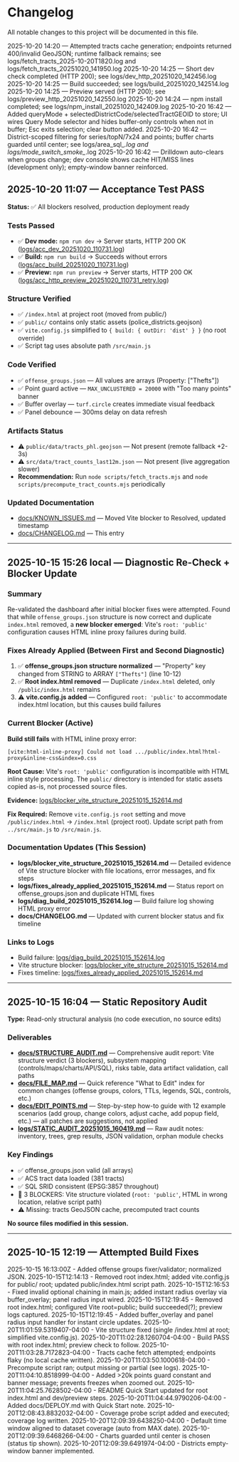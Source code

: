 # Changelog

All notable changes to this project will be documented in this file.

2025-10-20 14:20 — Attempted tracts cache generation; endpoints returned 400/invalid GeoJSON; runtime fallback remains; see logs/fetch_tracts_2025-10-20T1820.log and logs/fetch_tracts_20251020_141950.log
2025-10-20 14:25 — Short dev check completed (HTTP 200); see logs/dev_http_20251020_142456.log
2025-10-20 14:25 — Build succeeded; see logs/build_20251020_142514.log
2025-10-20 14:25 — Preview served (HTTP 200); see logs/preview_http_20251020_142550.log
2025-10-20 14:24 — npm install completed; see logs/npm_install_20251020_142409.log
2025-10-20 16:42 — Added queryMode + selectedDistrictCode/selectedTractGEOID to store; UI wires Query Mode selector and hides buffer-only controls when not in buffer; Esc exits selection; clear button added.
2025-10-20 16:42 — District-scoped filtering for series/topN/7x24 and points; buffer charts guarded until center; see logs/area_sql_*.log and logs/mode_switch_smoke_*.log
2025-10-20 16:42 — Drilldown auto-clears when groups change; dev console shows cache HIT/MISS lines (development only); empty-window banner reinforced.

## 2025-10-20 11:07 — Acceptance Test PASS

**Status:** ✅ All blockers resolved, production deployment ready

### Tests Passed
- ✅ **Dev mode:** `npm run dev` → Server starts, HTTP 200 OK ([logs/acc_dev_20251020_110731.log](../logs/acc_dev_20251020_110731.log))
- ✅ **Build:** `npm run build` → Succeeds without errors ([logs/acc_build_20251020_110731.log](../logs/acc_build_20251020_110731.log))
- ✅ **Preview:** `npm run preview` → Server starts, HTTP 200 OK ([logs/acc_http_preview_20251020_110731_retry.log](../logs/acc_http_preview_20251020_110731_retry.log))

### Structure Verified
- ✅ `/index.html` at project root (moved from public/)
- ✅ `public/` contains only static assets (police_districts.geojson)
- ✅ `vite.config.js` simplified to `{ build: { outDir: 'dist' } }` (no root override)
- ✅ Script tag uses absolute path `/src/main.js`

### Code Verified
- ✅ `offense_groups.json` — All values are arrays (Property: ["Thefts"])
- ✅ Point guard active — `MAX_UNCLUSTERED = 20000` with "Too many points" banner
- ✅ Buffer overlay — `turf.circle` creates immediate visual feedback
- ✅ Panel debounce — 300ms delay on data refresh

### Artifacts Status
- ⚠️ `public/data/tracts_phl.geojson` — Not present (remote fallback +2-3s)
- ⚠️ `src/data/tract_counts_last12m.json` — Not present (live aggregation slower)
- **Recommendation:** Run `node scripts/fetch_tracts.mjs` and `node scripts/precompute_tract_counts.mjs` periodically

### Updated Documentation
- [docs/KNOWN_ISSUES.md](KNOWN_ISSUES.md) — Moved Vite blocker to Resolved, updated timestamp
- [docs/CHANGELOG.md](CHANGELOG.md) — This entry

---

## 2025-10-15 15:26 local — Diagnostic Re-Check + Blocker Update

### Summary
Re-validated the dashboard after initial blocker fixes were attempted. Found that while `offense_groups.json` structure is now correct and duplicate `index.html` removed, a **new blocker emerged**: Vite's `root: 'public'` configuration causes HTML inline proxy failures during build.

### Fixes Already Applied (Between First and Second Diagnostic)
1. ✅ **offense_groups.json structure normalized** — "Property" key changed from STRING to ARRAY `["Thefts"]` (line 10-12)
2. ✅ **Root index.html removed** — Duplicate `/index.html` deleted, only `/public/index.html` remains
3. ⚠️ **vite.config.js added** — Configured `root: 'public'` to accommodate index.html location, but this causes build failures

### Current Blocker (Active)
**Build still fails** with HTML inline proxy error:
```
[vite:html-inline-proxy] Could not load .../public/index.html?html-proxy&inline-css&index=0.css
```

**Root Cause:** Vite's `root: 'public'` configuration is incompatible with HTML inline style processing. The `public/` directory is intended for static assets copied as-is, not processed source files.

**Evidence:** [logs/blocker_vite_structure_20251015_152614.md](../logs/blocker_vite_structure_20251015_152614.md)

**Fix Required:** Remove `vite.config.js` `root` setting and move `/public/index.html` → `/index.html` (project root). Update script path from `../src/main.js` to `/src/main.js`.

### Documentation Updates (This Session)
- **logs/blocker_vite_structure_20251015_152614.md** — Detailed evidence of Vite structure blocker with file locations, error messages, and fix steps
- **logs/fixes_already_applied_20251015_152614.md** — Status report on offense_groups.json and duplicate HTML fixes
- **logs/diag_build_20251015_152614.log** — Build failure log showing HTML proxy error
- **docs/CHANGELOG.md** — Updated with current blocker status and fix timeline

### Links to Logs
- Build failure: [logs/diag_build_20251015_152614.log](../logs/diag_build_20251015_152614.log)
- Vite structure blocker: [logs/blocker_vite_structure_20251015_152614.md](../logs/blocker_vite_structure_20251015_152614.md)
- Fixes timeline: [logs/fixes_already_applied_20251015_152614.md](../logs/fixes_already_applied_20251015_152614.md)

---

## 2025-10-15 16:04 — Static Repository Audit

**Type:** Read-only structural analysis (no code execution, no source edits)

### Deliverables
- **[docs/STRUCTURE_AUDIT.md](STRUCTURE_AUDIT.md)** — Comprehensive audit report: Vite structure verdict (3 blockers), subsystem mapping (controls/maps/charts/API/SQL), risks table, data artifact validation, call paths
- **[docs/FILE_MAP.md](FILE_MAP.md)** — Quick reference "What to Edit" index for common changes (offense groups, colors, TTLs, legends, SQL, controls, etc.)
- **[docs/EDIT_POINTS.md](EDIT_POINTS.md)** — Step-by-step how-to guide with 12 example scenarios (add group, change colors, adjust cache, add popup field, etc.) — all patches are suggestions, not applied
- **[logs/STATIC_AUDIT_20251015_160419.md](../logs/STATIC_AUDIT_20251015_160419.md)** — Raw audit notes: inventory, trees, grep results, JSON validation, orphan module checks

### Key Findings
- ✅ offense_groups.json valid (all arrays)
- ✅ ACS tract data loaded (381 tracts)
- ✅ SQL SRID consistent (EPSG:3857 throughout)
- 🔴 3 BLOCKERS: Vite structure violated (`root: 'public'`, HTML in wrong location, relative script path)
- ⚠️ Missing: tracts GeoJSON cache, precomputed tract counts

**No source files modified in this session.**

---

## 2025-10-15 12:19 — Attempted Build Fixes

2025-10-15 16:13:00Z - Added offense groups fixer/validator; normalized JSON.
2025-10-15T12:14:13 - Removed root index.html; added vite.config.js for public/ root; updated public/index.html script path.
2025-10-15T12:16:53 - Fixed invalid optional chaining in main.js; added instant radius overlay via buffer_overlay; panel radius input wired.
2025-10-15T12:19:45 - Removed root index.html; configured Vite root=public; build succeeded(?); preview logs captured.
2025-10-15T12:19:45 - Added buffer_overlay and panel radius input handler for instant circle updates.
2025-10-20T11:01:59.5319407-04:00 - Vite structure fixed (single /index.html at root; simplified vite.config.js).
2025-10-20T11:02:28.1260704-04:00 - Build PASS with root index.html; preview check to follow.
2025-10-20T11:03:28.7172823-04:00 - Tracts cache fetch attempted; endpoints flaky (no local cache written).
2025-10-20T11:03:50.1000618-04:00 - Precompute script ran; output missing or partial (see logs).
2025-10-20T11:04:10.8518999-04:00 - Added >20k points guard constant and banner message; prevents freezes when zoomed out.
2025-10-20T11:04:25.7628502-04:00 - README Quick Start updated for root index.html and dev/preview steps.
2025-10-20T11:04:44.9790206-04:00 - Added docs/DEPLOY.md with Quick Start note.
2025-10-20T12:08:43.8832032-04:00 - Coverage probe script added and executed; coverage log written.
2025-10-20T12:09:39.6438250-04:00 - Default time window aligned to dataset coverage (auto from MAX date).
2025-10-20T12:09:39.6468266-04:00 - Charts guarded until center is chosen (status tip shown).
2025-10-20T12:09:39.6491974-04:00 - Districts empty-window banner implemented.
